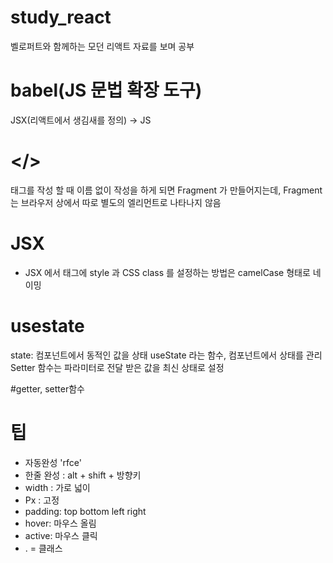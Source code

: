 # study_react
벨로퍼트와 함께하는 모던 리액트 자료를 보며 공부

# babel(JS 문법 확장 도구)
JSX(리액트에서 생김새를 정의) -> JS

# </> 
태그를 작성 할 때 이름 없이 작성을 하게 되면 Fragment 가 만들어지는데, Fragment 는 브라우저 상에서 따로 별도의 엘리먼트로 나타나지 않음

# JSX
- JSX 에서 태그에 style 과 CSS class 를 설정하는 방법은 camelCase 형태로 네이밍

# usestate
state: 컴포넌트에서 동적인 값을 상태
useState 라는 함수, 컴포넌트에서 상태를 관리
Setter 함수는 파라미터로 전달 받은 값을 최신 상태로 설정

#getter, setter함수

# 팁
- 자동완성 'rfce'
- 한줄 완성 : alt + shift + 방향키
- width  : 가로 넓이
- Px : 고정
- padding: top bottom left right
- hover: 마우스 올림
- active: 마우스 클릭 
- . = 클래스
